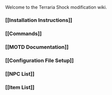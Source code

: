 Welcome to the Terraria Shock modification wiki.

### [[Installation Instructions]]
### [[Commands]]
### [[MOTD Documentation]]
### [[Configuration File Setup]]
### [[NPC List]]
### [[Item List]]